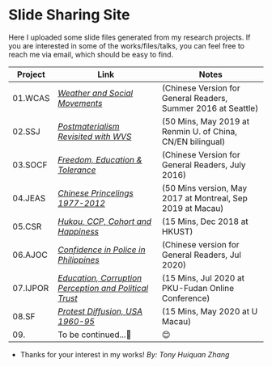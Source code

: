 # Slide Sharing Site #

Here I uploaded some slide files generated from my research projects. If you are interested in some of the works/files/talks, you can feel free to reach me via email, which should be easy to find.


Project   | Link       | Notes
----------| ---------- | ----------
01.WCAS  | *[Weather and Social Movements](Slides/PDF/01_2016_Weather_革命者也怕淋雨_政见文章.pdf)* |(Chinese Version for General Readers, Summer 2016 at  Seattle)
02.SSJ   | *[Postmaterialism Revisited with WVS](Slides/PDF/02_2019_Postmaterialism_RUC_50mins.pdf)* |(50 Mins, May 2019 at Renmin U. of China, CN/EN bilingual)
03.SOCF  | *[Freedom, Education & Tolerance](Slides/PDF/03_2016_同性戀包容度_缪斯夫人_微文库原文已删.pdf)* |(Chinese Version for General Readers, July 2016)
04.JEAS  | *[Chinese Princelings 1977-2012](Slides/PDF/04_2019_JEAS_Princelings_50min.pdf)* |(50 Mins version, May 2017 at Montreal, Sep 2019 at Macau)
05.CSR   | *[Hukou, CCP, Cohort and Happiness](Slides/PDF/05_2020_CSR_15min幸福感.pdf)* |(15 Mins, Dec 2018 at HKUST)
06.AJOC  | *[Confidence in Police in Philippines](Slides/PDF/06_科研快訊_菲律賓社會對警務系統的態度.pdf)* |(Chinese version for General Readers, Jul 2020)
07.IJPOR | *[Education, Corruption Perception and Political Trust](https://github.com/huiquanR/)* |(15 Mins, Jul 2020 at PKU-Fudan Online Conference)
08.SF    | *[Protest Diffusion, USA 1960-95](Slides/PDF/08_DOCA_UM_20210408_TALK_45min.pdf)* |(15 Mins, May 2020 at U Macau)
09.      | To be continued...:metal: |   :blush:

- Thanks for your interest in my works!
*By: Tony Huiquan Zhang*
